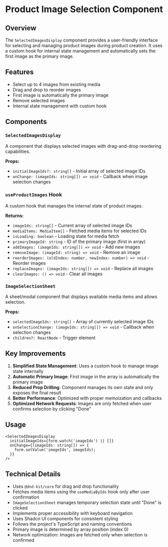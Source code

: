 # Product Image Selection Component

## Overview

The `SelectedImagesDisplay` component provides a user-friendly interface for selecting and managing product images during product creation. It uses a custom hook for internal state management and automatically sets the first image as the primary image.

## Features

- Select up to 4 images from existing media
- Drag and drop to reorder images
- First image is automatically the primary image
- Remove selected images
- Internal state management with custom hook

## Components

### `SelectedImagesDisplay`

A component that displays selected images with drag-and-drop reordering capabilities.

**Props:**
- `initialImageIds?: string[]` - Initial array of selected image IDs
- `onChange: (imageIds: string[]) => void` - Callback when image selection changes

### `useProductImages` Hook

A custom hook that manages the internal state of product images.

**Returns:**
- `imageIds: string[]` - Current array of selected image IDs
- `mediaItems: MediaItem[]` - Fetched media items for selected IDs
- `isLoading: boolean` - Loading state for media fetch
- `primaryImageId: string` - ID of the primary image (first in array)
- `addImages: (imageIds: string[]) => void` - Add new images
- `removeImage: (imageId: string) => void` - Remove an image
- `reorderImages: (oldIndex: number, newIndex: number) => void` - Reorder images
- `replaceImages: (imageIds: string[]) => void` - Replace all images
- `clearImages: () => void` - Clear all images

### `ImageSelectionSheet`

A sheet/modal component that displays available media items and allows selection.

**Props:**
- `selectedImageIds: string[]` - Array of currently selected image IDs
- `onSelectionChange: (imageIds: string[]) => void` - Callback when selection changes
- `children?: ReactNode` - Trigger element

## Key Improvements

1. **Simplified State Management**: Uses a custom hook to manage image state internally
2. **Automatic Primary Image**: First image in the array is automatically the primary image
3. **Reduced Prop Drilling**: Component manages its own state and only exposes the final result
4. **Better Performance**: Optimized with proper memoization and callbacks
5. **Optimized Network Requests**: Images are only fetched when user confirms selection by clicking "Done"

## Usage

```tsx
<SelectedImagesDisplay
  initialImageIds={form.watch('imageIds') || []}
  onChange={(imageIds: string[]) => {
    form.setValue('imageIds', imageIds);
  }}
/>
```

## Technical Details

- Uses `@dnd-kit/core` for drag and drop functionality
- Fetches media items using the `useMediaByIds` hook only after user confirmation
- `ImageSelectionSheet` manages temporary selection state until "Done" is clicked
- Implements proper accessibility with keyboard navigation
- Uses Shadcn UI components for consistent styling
- Follows the project's TypeScript and naming conventions
- Primary image is determined by array position (index 0)
- Network optimization: Images are fetched only when selection is confirmed 